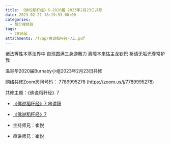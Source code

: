 ```yaml
---
title: 《佛说稻秆经》6-2020届 2023年2月23日共修
date: 2023-02-21 18:19:53-08:00
categories:
  - 慧灯禅修班
tags:
  - 2016届
attachments: /f/up/佛说稻杆经-7上.pdf
---
```

诸法等性本基法界中 自现圆满三身游舞力
离障本来怙主龙钦巴 祈请无垢光尊常护我

温哥华2020届Burnaby小组2023年2月23日共修

网络共修Zoom房间号码： 7789995278 (<https://zoom.us/j/7789995278>)

共修主题：《佛说稻秆经》7

* [《佛说稻秆经》7 串讲稿](/f/up/佛说稻杆经-7上.pdf)
* [《佛说稻秆经》7](https://www.fohuifayu.com/index.php/huideng-jiangtang/jingdian-jiedu/foshuo-daoganjing/2462-p17078)

* 主持师兄：崔悦
* 串讲师兄：崔悦